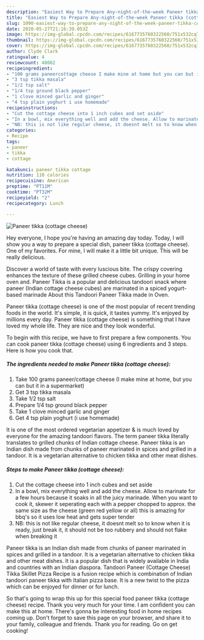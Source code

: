 ```yaml
---
description: "Easiest Way to Prepare Any-night-of-the-week Paneer tikka (cottage cheese)"
title: "Easiest Way to Prepare Any-night-of-the-week Paneer tikka (cottage cheese)"
slug: 1090-easiest-way-to-prepare-any-night-of-the-week-paneer-tikka-cottage-cheese
date: 2020-05-27T21:16:39.053Z
image: https://img-global.cpcdn.com/recipes/6167735760322560/751x532cq70/paneer-tikka-cottage-cheese-recipe-main-photo.jpg
thumbnail: https://img-global.cpcdn.com/recipes/6167735760322560/751x532cq70/paneer-tikka-cottage-cheese-recipe-main-photo.jpg
cover: https://img-global.cpcdn.com/recipes/6167735760322560/751x532cq70/paneer-tikka-cottage-cheese-recipe-main-photo.jpg
author: Clyde Clark
ratingvalue: 4
reviewcount: 48082
recipeingredient:
- "100 grams paneercottage cheese I make mine at home but you can but it in a supermarket"
- "3 tsp tikka masala"
- "1/2 tsp salt"
- "1/4 tsp ground black pepper"
- "1 clove minced garlic and ginger"
- "4 tsp plain yoghurt i use homemade"
recipeinstructions:
- "Cut the cottage cheese into 1 inch cubes and set aside"
- "In a bowl, mix everything well and add the cheese. Allow to marinate for a few hours because it soaks in all the juicy marinade. When you want to cook it, skewer it seperating each with a pepper chopped to approx. the same size as the cheese (green red yellow or all) this is amazing for bbq&#39;s so it uses low heat and gets super tender"
- "NB: this is not like regular cheese, it doesnt melt so to know when it is ready, just break it, it should not be too rubbery and should not flake when breaking it"
categories:
- Recipe
tags:
- paneer
- tikka
- cottage

katakunci: paneer tikka cottage 
nutrition: 110 calories
recipecuisine: American
preptime: "PT11M"
cooktime: "PT32M"
recipeyield: "2"
recipecategory: Lunch

---
```



![Paneer tikka (cottage cheese)](https://img-global.cpcdn.com/recipes/6167735760322560/751x532cq70/paneer-tikka-cottage-cheese-recipe-main-photo.jpg)

Hey everyone, I hope you're having an amazing day today. Today, I will show you a way to prepare a special dish, paneer tikka (cottage cheese). One of my favorites. For mine, I will make it a little bit unique. This will be really delicious.

Discover a world of taste with every luscious bite. The crispy covering enhances the texture of these grilled cheese cubes. Grilling in your home oven and. Paneer Tikka is a popular and delicious tandoori snack where paneer (Indian cottage cheese cubes) are marinated in a spiced yogurt-based marinade About this Tandoori Paneer Tikka made in Oven.

Paneer tikka (cottage cheese) is one of the most popular of recent trending foods in the world. It's simple, it is quick, it tastes yummy. It's enjoyed by millions every day. Paneer tikka (cottage cheese) is something that I have loved my whole life. They are nice and they look wonderful.


To begin with this recipe, we have to first prepare a few components. You can cook paneer tikka (cottage cheese) using 6 ingredients and 3 steps. Here is how you cook that.

<!--inarticleads1-->

##### The ingredients needed to make Paneer tikka (cottage cheese):

1. Take 100 grams paneer/cottage cheese (I make mine at home, but you can but it in a supermarket)
1. Get 3 tsp tikka masala
1. Take 1/2 tsp salt
1. Prepare 1/4 tsp ground black pepper
1. Take 1 clove minced garlic and ginger
1. Get 4 tsp plain yoghurt (i use homemade)


It is one of the most ordered vegetarian appetizer &amp; is much loved by everyone for the amazing tandoori flavors. The term paneer tikka literally translates to grilled chunks of Indian cottage cheese. Paneer tikka is an Indian dish made from chunks of paneer marinated in spices and grilled in a tandoor. It is a vegetarian alternative to chicken tikka and other meat dishes. 

<!--inarticleads2-->

##### Steps to make Paneer tikka (cottage cheese):

1. Cut the cottage cheese into 1 inch cubes and set aside
1. In a bowl, mix everything well and add the cheese. Allow to marinate for a few hours because it soaks in all the juicy marinade. When you want to cook it, skewer it seperating each with a pepper chopped to approx. the same size as the cheese (green red yellow or all) this is amazing for bbq&#39;s so it uses low heat and gets super tender
1. NB: this is not like regular cheese, it doesnt melt so to know when it is ready, just break it, it should not be too rubbery and should not flake when breaking it


Paneer tikka is an Indian dish made from chunks of paneer marinated in spices and grilled in a tandoor. It is a vegetarian alternative to chicken tikka and other meat dishes. It is a popular dish that is widely available in India and countries with an Indian diaspora. Tandoori Paneer (Cottage Cheese) Tikka Skillet Pizza Recipe is a fusion recipe which is combination of Indian tandoori paneer tikka with Italian pizza base. It is a new twist to the pizza which can be enjoyed for dinner or for lunch. 

So that's going to wrap this up for this special food paneer tikka (cottage cheese) recipe. Thank you very much for your time. I am confident you can make this at home. There's gonna be interesting food in home recipes coming up. Don't forget to save this page on your browser, and share it to your family, colleague and friends. Thank you for reading. Go on get cooking!
